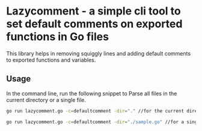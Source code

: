 # Lazycomment - a simple cli tool to set default comments on exported functions in Go files

This library helps in removing squiggly lines and adding default comments to exported functions and variables.

## Usage

In the command line, run the following snippet to Parse all files in the current directory or a single file.

```bash
go run lazycomment.go -c=defaultcomment -dir="." //for the current directory

go run lazycomment.go -c=defaultcomment -dir="./sample.go" //for a single file
```
